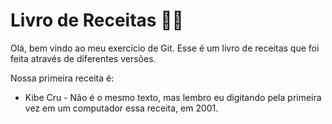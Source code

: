 # Livro de Receitas :man_cook:

Olá, bem vindo ao meu exercício de Git. Esse é um livro de receitas que foi feita através de diferentes versões.

Nossa primeira receita é:

- Kibe Cru - Não é o mesmo texto, mas lembro eu digitando pela primeira vez em um computador essa receita, em 2001.

